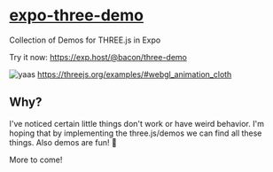 # [expo-three-demo](https://exp.host/@bacon/three-demo)
Collection of Demos for THREE.js in Expo

Try it now: https://exp.host/@bacon/three-demo

![yaas](/preview.png?raw=true "Hey beautiful")
https://threejs.org/examples/#webgl_animation_cloth

## Why?

I've noticed certain little things don't work or have weird behavior. 
I'm hoping that by implementing the three.js/demos we can find all these things.
Also demos are fun! 🤡

More to come!
